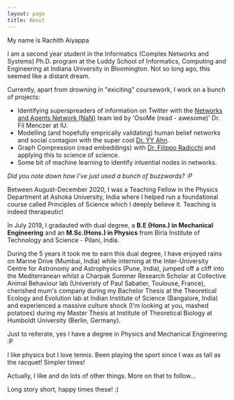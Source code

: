 ```yaml
---
layout: page
title: About
---
```


My name is Rachith Aiyappa

I am a second year student in the Informatics (Complex Networks and Systems) Ph.D. program at the Luddy School of Informatics, Computing and Engineering at Indiana University in Bloomington. Not so long ago, this seemed like a distant dream. 

Currently, apart from drowning in "exiciting" coursework, I work on a bunch of projects:  
- Identifying superspreaders of information on Twitter with the [Networks and Agents Network (NaN)](https://cnets.indiana.edu/groups/nan/) team led by 'OsoMe (read - awesome)' Dr. Fil Menczer at IU.  
- Modelling (and hopefully emprically validating) human belief networks and social contagion with the super cool [Dr. YY Ahn](https://yongyeol.com/).
- Graph Compression (read embeddings) with [Dr. Filippo Radicchi](https://cgi.luddy.indiana.edu/~filiradi/) and applying this to science of science.
- Some bit of machine learning to identify inluential nodes in networks.

_Did you note down how I've just used a bunch of buzzwords? :P_

Between August-December 2020, I was a Teaching Fellow in the Physics Department at Ashoka University, India where I helped run a foundational course called Principles of Science which I deeply believe it. Teaching is indeed therapeutic! 

In July 2019, I gradauted with dual degree, a **B.E (Hons.) in Mechanical Engineering** and an **M.Sc.(Hons.) in Physics** from Birla Institute of Technology and Science - Pilani, India.

During the 5 years it took me to earn this dual degree, I have enjoyed rains on Marine Drive (Mumbai, India) while interning at the Inter-University Centre for Astronomy and Astrophysics (Pune, India), jumped off a cliff into the Mediterranean whilst a Charpak Summer Research Scholar at Collective Animal Behaviour lab (Univeristy of Paul Sabatier, Toulouse, France), cherished mum's company during my Bachelor Thesis at the Theoretical Ecology and Evolution lab at Indian Institute of Science (Bangalore, India) and experienced a massive culture shock (I'm looking at you, mashed potatoes) during my Master Thesis at Institute of Theoretical Biology at Humboldt University (Berlin, Germany).

Just to reiterate, yes I have a degree in Physics and Mechanical Engineering :P

I like physics but I love tennis. Been playing the sport since I was as tall as the racquet! Simpler times!

Actually, I like and do lots of other things. More on that to follow...

Long story short, happy times these! :)
